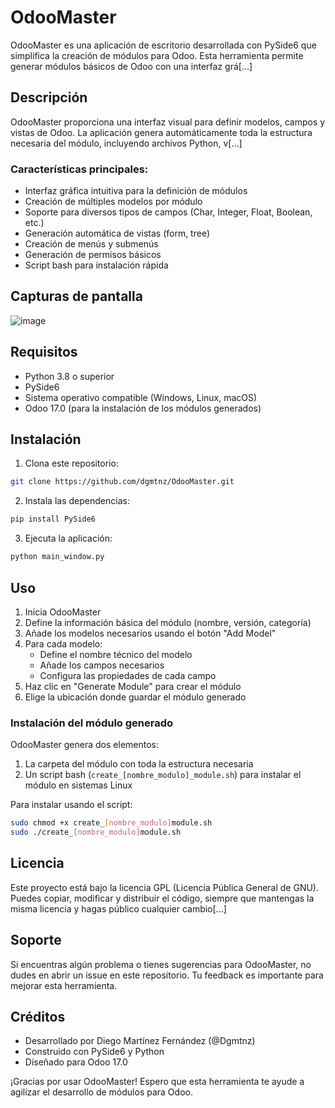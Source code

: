 

# OdooMaster

OdooMaster es una aplicación de escritorio desarrollada con PySide6 que simplifica la creación de módulos para Odoo. Esta herramienta permite generar módulos básicos de Odoo con una interfaz grá[...]

## Descripción

OdooMaster proporciona una interfaz visual para definir modelos, campos y vistas de Odoo. La aplicación genera automáticamente toda la estructura necesaria del módulo, incluyendo archivos Python, v[...]

### Características principales:
- Interfaz gráfica intuitiva para la definición de módulos
- Creación de múltiples modelos por módulo
- Soporte para diversos tipos de campos (Char, Integer, Float, Boolean, etc.)
- Generación automática de vistas (form, tree)
- Creación de menús y submenús
- Generación de permisos básicos
- Script bash para instalación rápida

## Capturas de pantalla

![image](https://github.com/user-attachments/assets/4658b56f-e71b-4b50-a915-6e4f489ed1cd)


## Requisitos

- Python 3.8 o superior
- PySide6
- Sistema operativo compatible (Windows, Linux, macOS)
- Odoo 17.0 (para la instalación de los módulos generados)

## Instalación

1. Clona este repositorio:

```bash
git clone https://github.com/dgmtnz/OdooMaster.git
```

2. Instala las dependencias:

```bash
pip install PySide6
```

3. Ejecuta la aplicación:

```bash
python main_window.py
```

## Uso

1. Inicia OdooMaster
2. Define la información básica del módulo (nombre, versión, categoría)
3. Añade los modelos necesarios usando el botón "Add Model"
4. Para cada modelo:
   - Define el nombre técnico del modelo
   - Añade los campos necesarios
   - Configura las propiedades de cada campo
5. Haz clic en "Generate Module" para crear el módulo
6. Elige la ubicación donde guardar el módulo generado

### Instalación del módulo generado

OdooMaster genera dos elementos:
1. La carpeta del módulo con toda la estructura necesaria
2. Un script bash (`create_[nombre_modulo]_module.sh`) para instalar el módulo en sistemas Linux

Para instalar usando el script:

```bash
sudo chmod +x create_[nombre_modulo]module.sh
sudo ./create_[nombre_modulo]module.sh
```

## Licencia

Este proyecto está bajo la licencia GPL (Licencia Pública General de GNU). Puedes copiar, modificar y distribuir el código, siempre que mantengas la misma licencia y hagas público cualquier cambio[...]

## Soporte

Si encuentras algún problema o tienes sugerencias para OdooMaster, no dudes en abrir un issue en este repositorio. Tu feedback es importante para mejorar esta herramienta.

## Créditos

- Desarrollado por Diego Martínez Fernández (@Dgmtnz)
- Construido con PySide6 y Python
- Diseñado para Odoo 17.0

¡Gracias por usar OdooMaster! Espero que esta herramienta te ayude a agilizar el desarrollo de módulos para Odoo.

